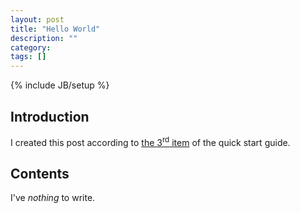 ```yaml
---
layout: post
title: "Hello World"
description: ""
category: 
tags: []
---
```

{% include JB/setup %}
## Introduction

I created this post according to [the 3<sup>rd</sup> item](http://jekyllbootstrap.com/usage/jekyll-quick-start.html#toc_7) of the quick start guide.

## Contents

I've *nothing* to write.
